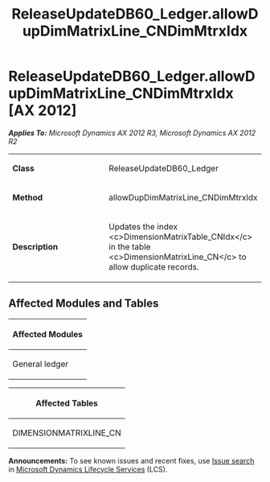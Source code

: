 ﻿---
title: ReleaseUpdateDB60_Ledger.allowDupDimMatrixLine_CNDimMtrxIdx
TOCTitle: ReleaseUpdateDB60_Ledger.allowDupDimMatrixLine_CNDimMtrxIdx
ms:assetid: 7595990c-396d-56a4-2887-7d82a72a3e81
ms:mtpsurl: https://msdn.microsoft.com/en-us/library/JJ719321(v=AX.60)
ms:contentKeyID: 49709114
ms.date: 05/18/2015
mtps_version: v=AX.60
---

# ReleaseUpdateDB60\_Ledger.allowDupDimMatrixLine\_CNDimMtrxIdx [AX 2012]


_**Applies To:** Microsoft Dynamics AX 2012 R3, Microsoft Dynamics AX 2012 R2_

<table>
<colgroup>
<col style="width: 50%" />
<col style="width: 50%" />
</colgroup>
<tbody>
<tr class="odd">
<td><p><strong>Class</strong></p></td>
<td><p>ReleaseUpdateDB60_Ledger</p></td>
</tr>
<tr class="even">
<td><p><strong>Method</strong></p></td>
<td><p>allowDupDimMatrixLine_CNDimMtrxIdx</p></td>
</tr>
<tr class="odd">
<td><p><strong>Description</strong></p></td>
<td><p>Updates the index &lt;c&gt;DimensionMatrixTable_CNIdx&lt;/c&gt; in the table &lt;c&gt;DimensionMatrixLine_CN&lt;/c&gt; to allow duplicate records.</p></td>
</tr>
</tbody>
</table>


## Affected Modules and Tables

<table>
<colgroup>
<col style="width: 100%" />
</colgroup>
<thead>
<tr class="header">
<th><p>Affected Modules</p></th>
</tr>
</thead>
<tbody>
<tr class="odd">
<td><p>General ledger</p></td>
</tr>
</tbody>
</table>


<table>
<colgroup>
<col style="width: 100%" />
</colgroup>
<thead>
<tr class="header">
<th><p>Affected Tables</p></th>
</tr>
</thead>
<tbody>
<tr class="odd">
<td><p>DIMENSIONMATRIXLINE_CN</p></td>
</tr>
</tbody>
</table>

  
**Announcements:** To see known issues and recent fixes, use [Issue search](http://go.microsoft.com/fwlink/?linkid=389258) in [Microsoft Dynamics Lifecycle Services](http://go.microsoft.com/fwlink/?linkid=306505) (LCS).

